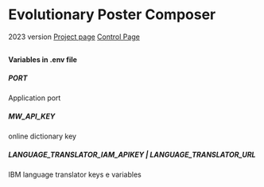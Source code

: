 # Evolutionary Poster Composer
2023 version
[Project page](https://cdv.dei.uc.pt/evoposter/)
[Control Page](https://sergiomrebelo.notion.site/EvoPoster-v3-7dd731907732484ba1e6b15c6f23fe32)



##
##
##

#### Variables in .env file

##### PORT
Application port

##### MW_API_KEY
online dictionary key

##### LANGUAGE_TRANSLATOR_IAM_APIKEY | LANGUAGE_TRANSLATOR_URL
IBM language translator keys e variables


